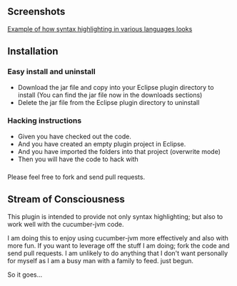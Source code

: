 ## Screenshots

[Example of how syntax highlighting in various languages looks](http://www.flickr.com/photos/pillemer/6915915338/)

##  Installation

### Easy install and uninstall

* Download the jar file and copy into your Eclipse plugin directory to install
(You can find the jar file now in the downloads sections)
* Delete the jar file from the Eclipse plugin directory to uninstall

### Hacking instructions

* Given you have checked out the code.
* And you have created an empty plugin project in Eclipse.
* And you have imported the folders into that project (overwrite mode)
* Then you will have the code to hack with

###

Please feel free to fork and send pull requests. 

## Stream of Consciousness

This plugin is intended to provide not only syntax highlighting; but also to work well with the cucumber-jvm code.

I am doing this to enjoy using cucumber-jvm more effectively and also with more fun. If you want to leverage off the stuff I am doing; fork the code and send pull requests.
I am unlikely to do anything that I don't want personally for myself as I am a busy man with a family to feed.
just begun.

So it goes...
 